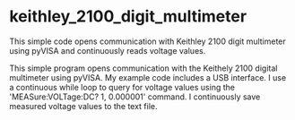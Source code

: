 # keithley_2100_digit_multimeter
This simple code opens communication with Keithley 2100 digit multimeter using pyVISA and continuously reads voltage values. 

This simple program opens communication with the Keithely 2100 digital multimeter using pyVISA. My example code includes a USB interface. I use a continuous while loop to query for voltage values using the 'MEASure:VOLTage:DC? 1, 0.000001' command. I continuously save measured voltage values to the text file.
